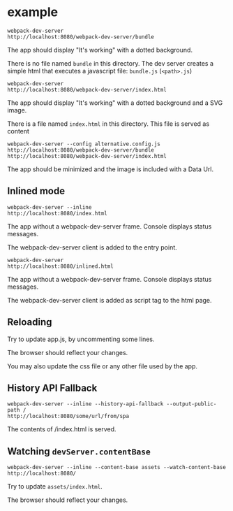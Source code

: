 # example

``` text
webpack-dev-server
http://localhost:8080/webpack-dev-server/bundle
```

The app should display "It's working" with a dotted background.

There is no file named `bundle` in this directory. The dev server creates a simple html that executes a javascript file: `bundle.js` (`<path>.js`)

``` text
webpack-dev-server
http://localhost:8080/webpack-dev-server/index.html
```

The app should display "It's working" with a dotted background and a SVG image.

There is a file named `index.html` in this directory. This file is served as content


``` text
webpack-dev-server --config alternative.config.js
http://localhost:8080/webpack-dev-server/bundle
http://localhost:8080/webpack-dev-server/index.html
```

The app should be minimized and the image is included with a Data Url.

## Inlined mode

``` text
webpack-dev-server --inline
http://localhost:8080/index.html
```

The app without a webpack-dev-server frame. Console displays status messages.

The webpack-dev-server client is added to the entry point.


``` text
webpack-dev-server
http://localhost:8080/inlined.html
```

The app without a webpack-dev-server frame. Console displays status messages.

The webpack-dev-server client is added as script tag to the html page.

## Reloading

Try to update app.js, by uncommenting some lines.

The browser should reflect your changes.

You may also update the css file or any other file used by the app.

## History API Fallback

``` text
webpack-dev-server --inline --history-api-fallback --output-public-path /
http://localhost:8080/some/url/from/spa
```

The contents of /index.html is served.

## Watching `devServer.contentBase`

``` text
webpack-dev-server --inline --content-base assets --watch-content-base
http://localhost:8080/
```

Try to update `assets/index.html`.

The browser should reflect your changes.

